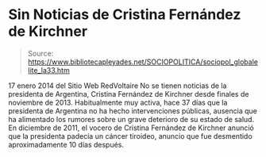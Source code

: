 # Sin Noticias de Cristina Fernández de Kirchner

> Source: https://www.bibliotecapleyades.net/SOCIOPOLITICA/sociopol_globalelite_la33.htm

17 enero 2014
del Sitio Web
RedVoltaire
No se tienen noticias de la presidenta de
Argentina, Cristina Fernández de Kirchner desde finales de noviembre
de 2013.
Habitualmente muy activa, hace 37 días que la presidenta de Argentina no ha
hecho intervenciones públicas, ausencia que ha alimentado los rumores sobre
un grave deterioro de su estado de salud.
En diciembre de 2011, el vocero de Cristina Fernández de Kirchner anunció
que la presidenta padecía un cáncer tiroideo, anuncio que fue desmentido
aproximadamente 10 días después.
